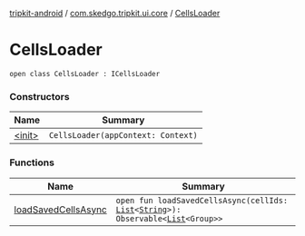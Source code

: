 [tripkit-android](../../index.md) / [com.skedgo.tripkit.ui.core](../index.md) / [CellsLoader](./index.md)

# CellsLoader

`open class CellsLoader : ICellsLoader`

### Constructors

| Name | Summary |
|---|---|
| [&lt;init&gt;](-init-.md) | `CellsLoader(appContext: Context)` |

### Functions

| Name | Summary |
|---|---|
| [loadSavedCellsAsync](load-saved-cells-async.md) | `open fun loadSavedCellsAsync(cellIds: `[`List`](https://kotlinlang.org/api/latest/jvm/stdlib/kotlin.collections/-list/index.html)`<`[`String`](https://kotlinlang.org/api/latest/jvm/stdlib/kotlin/-string/index.html)`>): Observable<`[`List`](https://kotlinlang.org/api/latest/jvm/stdlib/kotlin.collections/-list/index.html)`<Group>>` |
